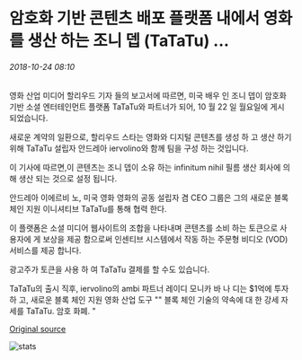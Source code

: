 # 암호화 기반 콘텐츠 배포 플랫폼 내에서 영화를 생산 하는 조니 뎁 (TaTaTu) ...

###### 2018-10-24 08:10

영화 산업 미디어 할리우드 기자 들의 보고서에 따르면, 미국 배우 인 조니 뎁이 암호화 기반 소셜 엔터테인먼트 플랫폼 TaTaTu와 파트너가 되어, 10 월 22 일 월요일에 게시 되었습니다.

새로운 계약의 일환으로, 할리우드 스타는 영화와 디지털 콘텐츠를 생성 하 고 생산 하기 위해 TaTaTu 설립자 안드레아 iervolino와 함께 팀을 구성 하는 것입니다.

이 기사에 따르면,이 콘텐츠는 조니 뎁이 소유 하는 infinitum nihil 필름 생산 회사에 의해 생산 되는 것으로 설정 됩니다.

안드레아 이에르비 노, 미국 영화 영화의 공동 설립자 겸 CEO 그룹은 그의 새로운 블록 체인 지원 이니셔티브 TaTaTu를 통해 협력 한다.

이 플랫폼은 소셜 미디어 웹사이트의 조합을 나타내며 콘텐츠를 소비 하는 토큰으로 사용자에 게 보상을 제공 함으로써 인센티브 시스템에서 작동 하는 주문형 비디오 (VOD) 서비스를 제공 합니다.

광고주가 토큰을 사용 하 여 TaTaTu 결제를 할 수도 있습니다.

TaTaTu의 출시 직후, iervolino의 ambi 파트너 레이디 모니카 바 나 디는 $1억에 투자 하 고, 새로운 블록 체인 지원 영화 산업 도구 "" 블록 체인 기술의 약속에 대 한 강세 자세를 TaTaTu. 암호 화폐. "

[Original source](https://cointelegraph.com/news/johnny-depp-to-produce-film-within-crypto-powered-content-distribution-platform-tatatu)

![stats](https://c.statcounter.com/11760860/0/a89fa40b/1/ "stats")